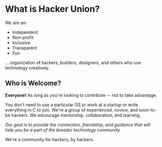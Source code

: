 # What is Hacker Union?

We are an:

 - Independent
 - Non-profit
 - Inclusive
 - Transparent
 - Fun

... organization of hackers, builders, designers, and others who use technology creatively.

## Who is Welcome?

**Everyone!** As long as you're looking to contribute -- not to take advantage.

You don't need to use a particular OS or work at a startup or write everything in C to join. We're a group of experienced, novice, and soon-to-be hackers. We encourage mentorship, collaboration, and learning.

*Our goal is to provide the connection, friendship, and guidance that will help you be a part of the broader technology community.*

We're a community for hackers, by hackers.
